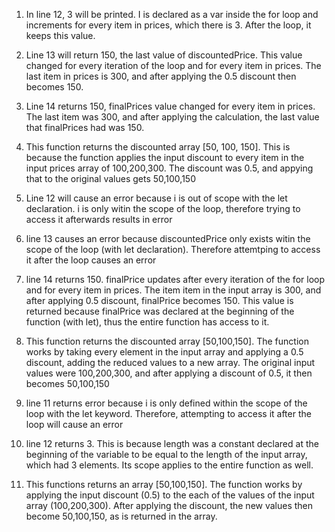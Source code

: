 1. In line 12, 3 will be printed. I is declared as a var inside the for loop and increments for every item in prices, which there is 3. After the loop, it keeps this value.

2. Line 13 will return 150, the last value of discountedPrice. This value changed for every iteration of the loop and for every item in prices. The last item in prices is 300, and after applying the 0.5 discount then becomes 150.

3. Line 14 returns 150, finalPrices value changed for every item in prices. The last item was 300, and after applying the calculation, the last value that finalPrices had was 150.

4. This function returns the discounted array [50, 100, 150]. This is because the function applies the input discount to every item in the input prices array of 100,200,300. The discount was 0.5, and appying that to the original values gets 50,100,150

5. Line 12 will cause an error because i is out of scope with the let declaration. i is only witin the scope of the loop, therefore trying to access it afterwards results in error

6. line 13 causes an error because discountedPrice only exists witin the scope of the loop (with let declaration). Therefore attemtping to access it after the loop causes an error

7. line 14 returns 150. finalPrice updates after every iteration of the for loop and for every item in prices. The item item in the input array is 300, and after applying 0.5 discount, finalPrice becomes 150. This value is returned because finalPrice was declared at the beginning of the function (with let), thus the entire function has access to it.

8. This function returns the discounted array [50,100,150]. The function works by taking every element in the input array and applying a 0.5 discount, adding the reduced values to a new array. The original input values were 100,200,300, and after applying a discount of 0.5, it then becomes 50,100,150

9. line 11 returns error because i is only defined within the scope of the loop with the let keyword. Therefore, attempting to access it after the loop will cause an error

10. line 12 returns 3. This is because length was a constant declared at the beginning of the variable to be equal to the length of the input array, which had 3 elements. Its scope applies to the entire function as well.

11. This functions returns an array [50,100,150]. The function works by applying the input discount (0.5) to the each of the values of the input array (100,200,300). After applying the discount, the new values then become 50,100,150, as is returned in the array.
